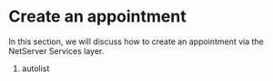 <properties date="2016-06-24"
SortOrder="5"
/>

Create an appointment
=====================

 

In this section, we will discuss how to create an appointment via the NetServer Services layer.

1. autolist
